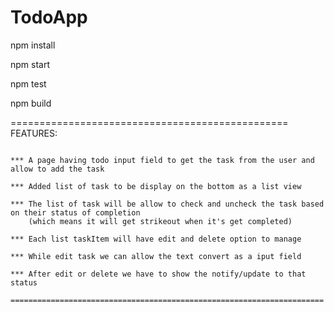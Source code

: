 # TodoApp

npm install 

npm start

npm test

npm build


================================================
FEATURES:
~~~~~~~~~

*** A page having todo input field to get the task from the user and allow to add the task

*** Added list of task to be display on the bottom as a list view

*** The list of task will be allow to check and uncheck the task based on their status of completion 
    (which means it will get strikeout when it's get completed)

*** Each list taskItem will have edit and delete option to manage 

*** While edit task we can allow the text convert as a iput field

*** After edit or delete we have to show the notify/update to that status

======================================================================
